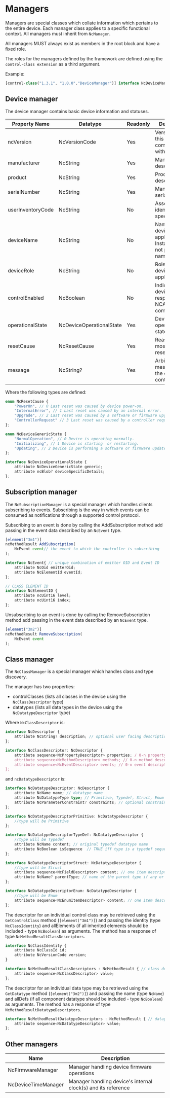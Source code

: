 # Managers

Managers are special classes which collate information which pertains to the entire device. Each manager class applies to a specific functional context. All managers must inherit from `NcManager`.

All managers MUST always exist as members in the root block and have a fixed role.

The roles for the managers defined by the framework are defined using the `control-class extension` as a third argument.

Example:

```typescript
[control-class("1.3.1", "1.0.0","DeviceManager")] interface NcDeviceManager: NcManager
```

## Device manager

The device manager contains basic device information and statuses.

| **Property Name** | **Datatype**                   | **Readonly** | **Description**                                                         |
| ----------------- | ------------------------------ | ------------ | ------------------------------------------------------------------------|
| ncVersion         | NcVersionCode                  | Yes          | Version of NC this device is compatible with                            |
| manufacturer      | NcString                       | Yes          | Manufacturer descriptor                                                 |
| product           | NcString                       | Yes          | Product descriptor                                                      |
| serialNumber      | NcString                       | Yes          | Manufacturer's serial number                                            |
| userInventoryCode | NcString                       | No           | Asset tracking identifier (user specified)                              |
| deviceName        | NcString                       | No           | Name of this device in the application. Instance name, not product name |
| deviceRole        | NcString                       | No           | Role of this device in the application                                  |
| controlEnabled    | NcBoolean                      | No           | Indicates if this device is responsive to NCA commands                  |
| operationalState  | NcDeviceOperationalState       | Yes          | Device operational state                                                |
| resetCause        | NcResetCause                   | Yes          | Reason for most recent reset                                            |
| message           | NcString?                      | Yes          | Arbitrary message from the device to controllers                        |

Where the following types are defined:

```typescript
enum NcResetCause {
    "PowerOn", // 0 Last reset was caused by device power-on.
    "InternalError", // 1 Last reset was caused by an internal error.
    "Upgrade", // 2 Last reset was caused by a software or firmware upgrade.
    "ControllerRequest" // 3 Last reset was caused by a controller request.
};

enum NcDeviceGenericState {
    "NormalOperation", // 0 Device is operating normally.
    "Initializing", // 1 Device is starting  or restarting.
    "Updating", // 2 Device is performing a software or firmware update.
};

interface NcDeviceOperationalState {
    attribute NcDeviceGenericState generic;
    attribute ncBlob? deviceSpecificDetails;
};
```

## Subscription manager

The `NcSubscriptionManager` is a special manager which handles clients subscribing to events.
Subscribing is the way in which events can be consumed as notifications through a supported control protocol.

Subscribing to an event is done by calling the AddSubscription method add passing in the event data described by an `NcEvent` type.

```typescript
[element("3m1")]
ncMethodResult AddSubscription(
    NcEvent event// the event to which the controller is subscribing
);
```

```typescript
interface NcEvent{ // unique combination of emitter OID and Event ID
    attribute NcOid emitterOid; 
    attribute NcElementId eventId; 
};

// CLASS ELEMENT ID
interface NcElementID {
    attribute ncUint16 level;
    attribute ncUint16 index;
};
```

Unsubscribing to an event is done by calling the RemoveSubscription method add passing in the event data described by an `NcEvent` type.

```typescript
[element("3m2")]
ncMethodResult RemoveSubscription(
    NcEvent event
);
```

## Class manager

The `NcClassManager` is a special manager which handles class and type discovery.

The manager has two properties:

* controlClasses (lists all classes in the device using the `NcClassDescriptor` type)
* datatypes (lists all data types in the device using the `NcDatatypeDescriptor` type)

Where `NcClassDescriptor` is:

```typescript
interface NcDescriptor {
    attribute NcString? description; // optional user facing description
};

interface NcClassDescriptor: NcDescriptor {
    attribute sequence<NcPropertyDescriptor> properties; / 0-n property descriptors
    attribute sequence<NcMethodDescriptor> methods; // 0-n method descriptors.
    attribute sequence<NcEventDescriptor> events; // 0-n event descriptors.
};
```

and `ncDatatypeDescriptor` is:

```typescript
interface NcDatatypeDescriptor: NcDescriptor {
    attribute NcName name; // datatype name
    attribute NcDatatypeType type; // Primitive, Typedef, Struct, Enum
    attribute NcParameterConstraint? constraints; // optional constraints on top of the underlying data type
};

interface NcDatatypeDescriptorPrimitive: NcDatatypeDescriptor {
    //type will be Primitive
};

interface NcDatatypeDescriptorTypeDef: NcDatatypeDescriptor {
    //type will be Typedef
    attribute NcName content; // original typedef datatype name
    attribute NcBoolean isSequence  // TRUE iff type is a typedef sequence of another type
};

interface NcDatatypeDescriptorStruct: NcDatatypeDescriptor {
    //type will be Struct
    attribute sequence<NcFieldDescriptor> content; // one item descriptor per field of the struct
    attribute NcName? parentType; // name of the parent type if any or null if it has no parent
};

interface NcDatatypeDescriptorEnum: NcDatatypeDescriptor {
    //type will be Enum
    attribute sequence<NcEnumItemDescriptor> content; // one item descriptor per enum option
};
```

The descriptor for an individual control class may be retrieved using the `GetControlClass` method (`[element("3m1")]`) and passing the identity (type `NcClassIdentity`) and allElements (if all inherited elements should be included - type `NcBoolean`) as arguments. The method has a response of type `NcMethodResultClassDescriptors`.

```typescript
interface NcClassIdentity {
    attribute NcClassId id;
    attribute NcVersionCode version;
}

interface NcMethodResultClassDescriptors : NcMethodResult { // class descriptors result
    attribute sequence<NcClassDescriptor> value;
};
```

The descriptor for an individual data type may be retrieved using the `GetDatatype` method (`[element("3m2")]`) and passing the name (type `NcName`) and allDefs (if all component datatype should be included - type `NcBoolean`) as arguments. The method has a response of type `NcMethodResultDatatypeDescriptors`.

```typescript
interface NcMethodResultDatatypeDescriptors : NcMethodResult { // dataype descriptors result
    attribute sequence<NcDatatypeDescriptor> value;
};
```

## Other managers

| **Name**             | **Description**                                                      |
| -------------------- | ---------------------------------------------------------------------|
| NcFirmwareManager    | Manager handling device firmware operations                          |
| NcDeviceTimeManager  | Manager handling device's internal clock(s) and its reference        |
